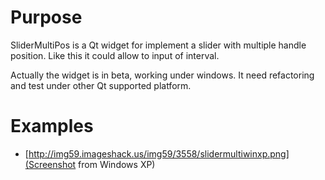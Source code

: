 Purpose
========

SliderMultiPos is a Qt widget for implement a slider with multiple handle position.
Like this it could allow to input of interval.

Actually the widget is in beta, working under windows. It need refactoring and test under other Qt supported platform.

Examples
========
* [http://img59.imageshack.us/img59/3558/slidermultiwinxp.png](Screenshot from Windows XP)